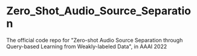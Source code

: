 # Zero_Shot_Audio_Source_Separation
The official code repo for "Zero-shot Audio Source Separation through Query-based Learning from Weakly-labeled Data", in AAAI 2022
